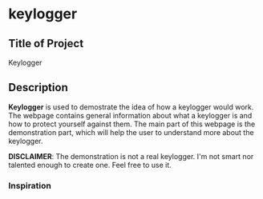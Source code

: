 # keylogger
## Title of Project
Keylogger

## Description
**Keylogger** is used to demostrate the idea of how a keylogger would work. The webpage contains general information about what a keylogger is and how to protect yourself against them. The main part of this webpage is the demonstration part, which will help the user to understand more about the keylogger. 

**DISCLAIMER**: The demonstration is not a real keylogger. I'm not smart nor talented enough to create one. Feel free to use it.

### Inspiration
